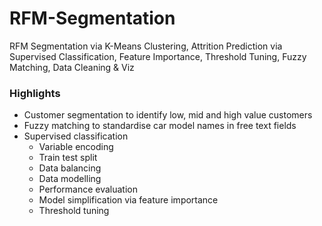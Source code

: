 # RFM-Segmentation
RFM Segmentation via K-Means Clustering, Attrition Prediction via Supervised Classification, Feature Importance, Threshold Tuning, Fuzzy Matching, Data Cleaning &amp; Viz

### Highlights 
* Customer segmentation to identify low, mid and high value customers
* Fuzzy matching to standardise car model names in free text fields 
* Supervised classification 
   * Variable encoding 
   * Train test split 
   * Data balancing 
   * Data modelling 
   * Performance evaluation 
   * Model simplification via feature importance 
   * Threshold tuning  

